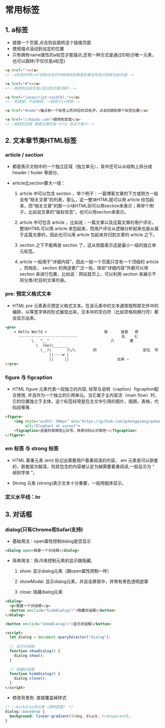 # 常用标签

## 1. a标签
 * 链接一个页面,点击则会跳转这个链接页面
 * 使用锚点滚动到设定的位置
 * 只有拥有name属性的a标签才能锚点,还有一种方式是通过ID标识唯一元素，也可以跳转(不仅仅是a标签)

```html
<a href=""></a>
<!--a标签中的href控制点击的时候跳转到哪里如果没写表示刷新当前页面-->

<a href="#"></a>
<!--跳转到当前页面(回归到页面顶部)-->

<a href="javascript:void(0);"></a>
<!--死链接，不会跳转，一般用于js特效-->

<a href="#name">锚点到一个标签上所对应的ID名字，点击则跳到那个标签位置</a>

<a href="//baidu.com">跳转到百度</a>
<!--跳转到百度 需要注意的是 http 协议不能少-->
```

## 2. 文本章节类HTML标签

###  article / section

- 都是表示文档中的一个独立区域（独立单元），其中还可以从结构上拆分成 header / footer 等部分。

- article比section要大一级：

    1.  article 中可以包含 section ，举个例子：一篇博客文章的下方或侧方一般会有“相关文章”的列表，那么，这一整块HTML就可以用 article 给包起来，而“相关文章”的那一小块HTML则可以用section来表示；再举个例子，比如说文章的“版权信息”，也可以用section来表示。
    2. article 中可包含 article ，比如说：一篇文章以及这篇文章的用户评论，整块HTML可以用 article 来包起来，而用户评论从逻辑分析起来也是从属于这篇文章的，因此也可以用 article 包起来并归到文章的 article 之下。
    3. section 之下不能再放 section 了，这从侧面表示这是最小一级的独立单元标签。
    
    4.  article 一般用于“详细内容”，因此一般一个页面只含有一个顶级的 article 。而相反， section 的用途更广泛一些，除却“详细内容”外都可以用 section 来进行包裹，比如说：网站首页上，可以利用 section 来展示不同分类/栏目的文章列表。

### pre: 预定义格式文本

- HTML pre 元素表示预定义格式文本。在该元素中的文本通常按照原文件中的编排，以等宽字体的形式展现出来，文本中的空白符（比如空格和换行符）都会显示出来。

```html
<pre>
    < Hello World >                          我      就是   想
      ---------------------------                    乱    七   
            \   ^__^                            八       遭
              \  (oo)\_______
                (__)\       )\/\        的                     定位  写
                    ||----w |
                    ||     ||                      出来 ~
</pre>
```

### figure 与 figcaption

- HTML figure 元素代表一段独立的内容, 经常与说明（caption）figcaption配合使用, 并且作为一个独立的引用单元。当它属于主内容流（main flow）时，它的位置独立于主体。这个标签经常是在主文中引用的图片，插图，表格，代码段等等.

```html
<figure>
    <img style="width: 300px" src="https://github.com/quhongqiang/quhongqiang.github.io/blob/master/img/_posts/17.png?raw=true"
         alt="Elephant at sunset">
    <figcaption>这是的我微信公众号，快来扫码认识我吧~</figcaption>
</figure>
```

### em 标签 与 strong 标签

- HTML 着重元素 (em) 标记出需要用户着重阅读的内容， em 元素是可以嵌套的，嵌套层次越深，则其包含的内容被认定为越需要着重阅读,一般显示为 " 倾斜字体 "。

- Strong 元素 (strong)表示文本十分重要，一般用粗体显示。

### 定义水平线：hr

## 3. 对话框

### dialog(只有Chrome和Safari支持)

- 基础用法：open属性控制dialog是否显示

```html
<dialog open>我是一个对话框</dialog>
```

- 简单用法：用JS来控制元素的显示跟隐藏。

    1. show: 显示dialog元素（跟open属性控制一样）

    2. showModal: 显示dialog元素，并且全屏居中，并带有黑色透明遮罩
    
    3. close: 隐藏dialog元素

```html
<dialog>
  <p>我是一个对话框</p>
  <button onclick="hideDialog()">隐藏对话框</button>
</dialog>

<button onclick="showDialog()">显示对话框</button>

<script>
  let dialog = document.querySelector("dialog");
  
  // 显示对话框
  function showDialog() {
    dialog.show();
  }
  
  // 隐藏对话框
  function hideDialog() {
    dialog.close();
  }
</script>
```

- 修改背景色: 直接覆盖掉样式
```css
/* ::backdrop伪元素（透明遮罩） */
dialog::backdrop {
  background: linear-gradient(45deg, black, transparent);
}
```





